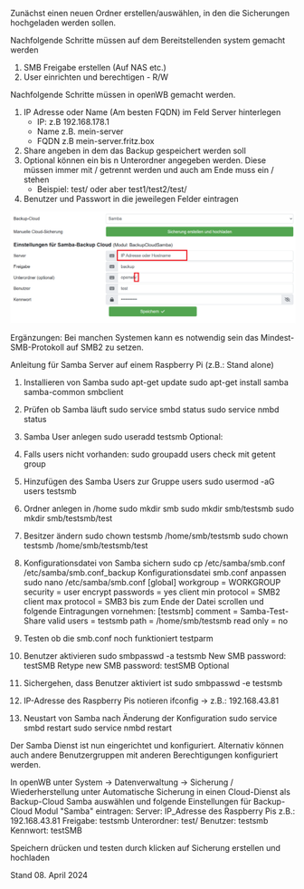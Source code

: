Zunächst einen neuen Ordner erstellen/auswählen, in den die Sicherungen hochgeladen werden sollen.

Nachfolgende Schritte müssen auf dem Bereitstellenden system gemacht werden
1. SMB Freigabe erstellen (Auf NAS etc.)
2. User einrichten und berechtigen - R/W

Nachfolgende Schritte müssen in openWB gemacht werden.
1. IP Adresse oder Name (Am besten FQDN) im Feld Server hinterlegen
    * IP: z.B 192.168.178.1
    * Name z.B. mein-server
    * FQDN z.B mein-server.fritz.box
2. Share angeben in dem das Backup gespeichert werden soll
3. Optional können ein bis n Unterordner angegeben werden. Diese müssen immer mit / getrennt werden und auch am Ende muss ein / stehen
    * Beispiel: test/ oder aber test1/test2/test/
4. Benutzer und Passwort in die jeweilegen Felder eintragen

![Samba nutzen](Samba.png)

Ergänzungen:
Bei manchen Systemen kann es notwendig sein das Mindest-SMB-Protokoll auf SMB2 zu setzen.

Anleitung für Samba Server auf einem Raspberry Pi (z.B.: Stand alone)

1. Installieren von Samba 
sudo apt-get update
sudo apt-get install samba samba-common smbclient
2. Prüfen ob Samba läuft
sudo service smbd status
sudo service nmbd status
3. Samba User anlegen
sudo useradd testsmb
Optional: 
4. Falls users nicht vorhanden: sudo groupadd users 
check mit getent group
5. Hinzufügen des Samba Users zur Gruppe users
sudo usermod -aG users testsmb
6. Ordner anlegen in /home
sudo mkdir smb
sudo mkdir smb/testsmb
sudo mkdir smb/testsmb/test
7. Besitzer ändern
sudo chown testsmb /home/smb/testsmb
sudo chown testsmb /home/smb/testsmb/test
8. Konfigurationsdatei von Samba sichern
sudo cp /etc/samba/smb.conf /etc/samba/smb.conf_backup
Konfigurationsdatei smb.conf anpassen
sudo nano /etc/samba/smb.conf
[global]
 workgroup = WORKGROUP
 security = user
 encrypt passwords = yes
 client min protocol = SMB2
 client max protocol = SMB3
 bis zum Ende der Datei scrollen und folgende Eintragungen vornehmen:
[testsmb]
  comment = Samba-Test-Share
  valid users = testsmb
  path = /home/smb/testsmb
  read only = no
  
9. Testen ob die smb.conf noch funktioniert
testparm
10. Benutzer aktivieren
sudo smbpasswd -a testsmb
New SMB password: testSMB
Retype new SMB password: testSMB
Optional 
11. Sichergehen, dass Benutzer aktiviert ist
sudo smbpasswd -e testsmb
12. IP-Adresse des Raspberry Pis notieren
ifconfig -> z.B.: 192.168.43.81
13. Neustart von Samba nach Änderung der Konfiguration
sudo service smbd restart
sudo service nmbd restart

Der Samba Dienst ist nun eingerichtet und konfiguriert. Alternativ können auch andere Benutzergruppen mit anderen Berechtigungen konfiguriert werden.

In openWB unter System -> Datenverwaltung -> Sicherung / Wiederherstellung unter Automatische Sicherung in einen Cloud-Dienst als Backup-Cloud Samba auswählen und folgende Einstellungen für Backup-Cloud Modul "Samba" eintragen:
Server: IP_Adresse des Raspberry Pis z.B.: 192.168.43.81
Freigabe: testsmb
Unterordner: test/
Benutzer: testsmb
Kennwort: testSMB

Speichern drücken und testen durch klicken auf Sicherung erstellen und hochladen

Stand 08. April 2024